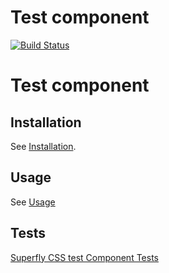# Test component

[![Build Status](https://travis-ci.org/superflycss/component-test.svg?branch=master)](https://travis-ci.org/superflycss/component-test)

# Test component

## Installation

See [Installation](https://github.com/superflycss/superflycss/#installation).

## Usage

See [Usage](https://github.com/superflycss/superflycss/#usage)

## Tests

[Superfly CSS test Component Tests](https://superflycss.github.io/component-test/deploy/test/html/)
